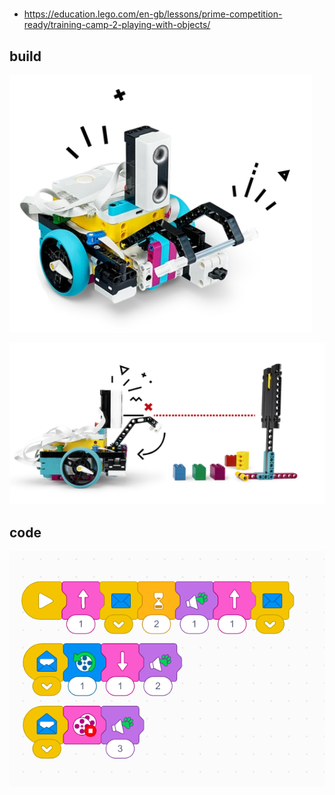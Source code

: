#

* https://education.lego.com/en-gb/lessons/prime-competition-ready/training-camp-2-playing-with-objects/

## build

![Alt text](image-1.png)

![Alt text](image-2.png)

## code

![Alt text](image.png)